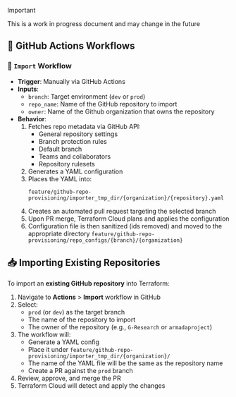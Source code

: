 > [!IMPORTANT]
> This is a work in progress document and may change in the future

## 🚀 GitHub Actions Workflows

### 🔄 `Import` Workflow

- **Trigger**: Manually via GitHub Actions
- **Inputs**:
    - `branch`: Target environment (`dev` or `prod`)
    - `repo_name`: Name of the GitHub repository to import
    - `owner`: Name of the Github organization that owns the repository
- **Behavior**:
    1. Fetches repo metadata via GitHub API:
        - General repository settings
        - Branch protection rules
        - Default branch
        - Teams and collaborators
        - Repository rulesets
    2. Generates a YAML configuration
    3. Places the YAML into:
       ```
       feature/github-repo-provisioning/importer_tmp_dir/{organization}/{repository}.yaml
       ```
    4. Creates an automated pull request targeting the selected branch
    5. Upon PR merge, Terraform Cloud plans and applies the configuration
    6. Configuration file is then sanitized (ids removed) and moved to the appropriate directory `feature/github-repo-provisioning/repo_configs/{branch}/{organization}`

## 📥 Importing Existing Repositories

To import an **existing GitHub repository** into Terraform:

1. Navigate to **Actions** > **Import** workflow in GitHub
2. Select:
    - `prod` (or `dev`) as the target branch
    - The name of the repository to import
    - The owner of the repository (e.g., `G-Research` or `armadaproject`)
3. The workflow will:
    - Generate a YAML config
    - Place it under `feature/github-repo-provisioning/importer_tmp_dir/{organization}/`
    - The name of the YAML file will be the same as the repository name
    - Create a PR against the `prod` branch
4. Review, approve, and merge the PR
5. Terraform Cloud will detect and apply the changes